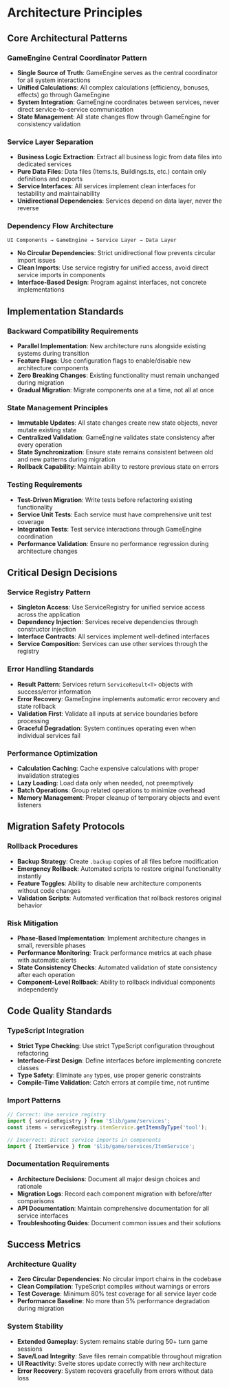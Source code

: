 # Architecture Principles

## Core Architectural Patterns

### GameEngine Central Coordinator Pattern
- **Single Source of Truth**: GameEngine serves as the central coordinator for all system interactions
- **Unified Calculations**: All complex calculations (efficiency, bonuses, effects) go through GameEngine
- **System Integration**: GameEngine coordinates between services, never direct service-to-service communication
- **State Management**: All state changes flow through GameEngine for consistency validation

### Service Layer Separation
- **Business Logic Extraction**: Extract all business logic from data files into dedicated services
- **Pure Data Files**: Data files (Items.ts, Buildings.ts, etc.) contain only definitions and exports
- **Service Interfaces**: All services implement clean interfaces for testability and maintainability
- **Unidirectional Dependencies**: Services depend on data layer, never the reverse

### Dependency Flow Architecture
```
UI Components → GameEngine → Service Layer → Data Layer
```
- **No Circular Dependencies**: Strict unidirectional flow prevents circular import issues
- **Clean Imports**: Use service registry for unified access, avoid direct service imports in components
- **Interface-Based Design**: Program against interfaces, not concrete implementations

## Implementation Standards

### Backward Compatibility Requirements
- **Parallel Implementation**: New architecture runs alongside existing systems during transition
- **Feature Flags**: Use configuration flags to enable/disable new architecture components
- **Zero Breaking Changes**: Existing functionality must remain unchanged during migration
- **Gradual Migration**: Migrate components one at a time, not all at once

### State Management Principles
- **Immutable Updates**: All state changes create new state objects, never mutate existing state
- **Centralized Validation**: GameEngine validates state consistency after every operation
- **State Synchronization**: Ensure state remains consistent between old and new patterns during migration
- **Rollback Capability**: Maintain ability to restore previous state on errors

### Testing Requirements
- **Test-Driven Migration**: Write tests before refactoring existing functionality
- **Service Unit Tests**: Each service must have comprehensive unit test coverage
- **Integration Tests**: Test service interactions through GameEngine coordination
- **Performance Validation**: Ensure no performance regression during architecture changes

## Critical Design Decisions

### Service Registry Pattern
- **Singleton Access**: Use ServiceRegistry for unified service access across the application
- **Dependency Injection**: Services receive dependencies through constructor injection
- **Interface Contracts**: All services implement well-defined interfaces
- **Service Composition**: Services can use other services through the registry

### Error Handling Standards
- **Result Pattern**: Services return `ServiceResult<T>` objects with success/error information
- **Error Recovery**: GameEngine implements automatic error recovery and state rollback
- **Validation First**: Validate all inputs at service boundaries before processing
- **Graceful Degradation**: System continues operating even when individual services fail

### Performance Optimization
- **Calculation Caching**: Cache expensive calculations with proper invalidation strategies
- **Lazy Loading**: Load data only when needed, not preemptively
- **Batch Operations**: Group related operations to minimize overhead
- **Memory Management**: Proper cleanup of temporary objects and event listeners

## Migration Safety Protocols

### Rollback Procedures
- **Backup Strategy**: Create `.backup` copies of all files before modification
- **Emergency Rollback**: Automated scripts to restore original functionality instantly
- **Feature Toggles**: Ability to disable new architecture components without code changes
- **Validation Scripts**: Automated verification that rollback restores original behavior

### Risk Mitigation
- **Phase-Based Implementation**: Implement architecture changes in small, reversible phases
- **Performance Monitoring**: Track performance metrics at each phase with automatic alerts
- **State Consistency Checks**: Automated validation of state consistency after each operation
- **Component-Level Rollback**: Ability to rollback individual components independently

## Code Quality Standards

### TypeScript Integration
- **Strict Type Checking**: Use strict TypeScript configuration throughout refactoring
- **Interface-First Design**: Define interfaces before implementing concrete classes
- **Type Safety**: Eliminate `any` types, use proper generic constraints
- **Compile-Time Validation**: Catch errors at compile time, not runtime

### Import Patterns
```typescript
// Correct: Use service registry
import { serviceRegistry } from '$lib/game/services';
const items = serviceRegistry.itemService.getItemsByType('tool');

// Incorrect: Direct service imports in components
import { ItemService } from '$lib/game/services/ItemService';
```

### Documentation Requirements
- **Architecture Decisions**: Document all major design choices and rationale
- **Migration Logs**: Record each component migration with before/after comparisons
- **API Documentation**: Maintain comprehensive documentation for all service interfaces
- **Troubleshooting Guides**: Document common issues and their solutions

## Success Metrics

### Architecture Quality
- **Zero Circular Dependencies**: No circular import chains in the codebase
- **Clean Compilation**: TypeScript compiles without warnings or errors
- **Test Coverage**: Minimum 80% test coverage for all service layer code
- **Performance Baseline**: No more than 5% performance degradation during migration

### System Stability
- **Extended Gameplay**: System remains stable during 50+ turn game sessions
- **Save/Load Integrity**: Save files remain compatible throughout migration
- **UI Reactivity**: Svelte stores update correctly with new architecture
- **Error Recovery**: System recovers gracefully from errors without data loss